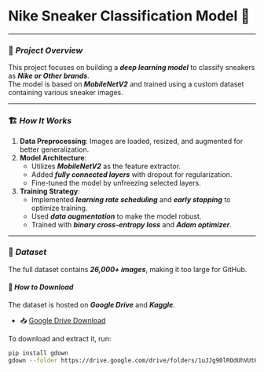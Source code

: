 # Nike Sneaker Classification Model 🚀

---

### 🎯 ***Project Overview***
This project focuses on building a ***deep learning model*** to classify sneakers as ***Nike or Other brands***.  
The model is based on ***MobileNetV2*** and trained using a custom dataset containing various sneaker images.  

---

### 🏗️ ***How It Works***
1. **Data Preprocessing**: Images are loaded, resized, and augmented for better generalization.
2. **Model Architecture**:
   - Utilizes ***MobileNetV2*** as the feature extractor.
   - Added ***fully connected layers*** with dropout for regularization.
   - Fine-tuned the model by unfreezing selected layers.
3. **Training Strategy**:
   - Implemented ***learning rate scheduling*** and ***early stopping*** to optimize training.
   - Used ***data augmentation*** to make the model robust.
   - Trained with ***binary cross-entropy loss*** and ***Adam optimizer***.

---

### 📂 ***Dataset***
The full dataset contains ***26,000+ images***, making it too large for GitHub.  

#### 🔽 ***How to Download***
The dataset is hosted on ***Google Drive*** and ***Kaggle***.

- 📥 [Google Drive Download](https://drive.google.com/drive/folders/1uJJg90lROdUhVUtHwYoLNDvcnlmB5Gmz?usp=drive_link)

To download and extract it, run:
```bash
pip install gdown
gdown --folder https://drive.google.com/drive/folders/1uJJg90lROdUhVUtHwYoLNDvcnlmB5Gmz

